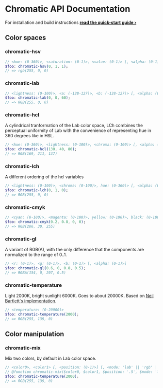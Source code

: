 # Chromatic API Documentation
For installation and build instructions **[read the quick-start guide &rsaquo;](README.md)**

## Color spaces

### chromatic-hsv
```Sass
// <hue: (0-360)>, <saturation: (0-1)>, <value: (0-1)> [, <alpha: (0-1)>]
$foo: chromatic-hsv(0, 1, 1);
// => rgb(255, 0, 0)
```

### chromatic-lab
```Sass
// <lightness: (0-100)>, <a: (-128-127)>, <b: (-128-127)> [, <alpha: (0-1)>]
$foo: chromatic-lab(0, 0, 60);
// => RGB(255, 0, 0)
```

### chromatic-hcl
A cylindrical tranformation of the Lab color space, LCh combines the perceptual uniformity of Lab with the convenience of representing hue in 360 degrees like in HSL.
```Sass
// <hue: (0-360)>, <lightness: (0-100)>, <chroma: (0-100)> [, <alpha: (0-1)>]
$foo: chromatic-hcl(130, 40, 80);
// => RGB(169, 211, 137)
```

### chromatic-lch
A different ordering of the hcl variables
```Sass
// <lightness: (0-100)>, <chroma: (0-100)>, hue: (0-360)> [, <alpha: (0-1)>]
$foo: chromatic-lch(0, 1, 0);
// => RGB(255, 0, 0)
```

### chromatic-cmyk
```Sass
// <cyan: (0-100)>, <magenta: (0-100)>, yellow: (0-100)>, black: (0-100)> [, <alpha: (0-1)>]
$foo: chromatic-cmyk(0.2, 0.8, 0, 0);
// => RGB(206, 30, 255)
```

### chromatic-gl
A variant of RGB(A), with the only difference that the components are normalized to the range of 0..1.
```Sass
// <r: (0-1)>, <g: (0-1)>, <b: (0-1)> [, <alpha: (0-1)>]
$foo: chromatic-gl(0.6, 0, 0.8, 0.5);
// => RGBA(154, 0, 207, 0.5)
```

### chromatic-temperature
Light 2000K, bright sunlight 6000K. Goes to about 20000K. Based on [Neil Bartlett's implementation](https://github.com/neilbartlett/color-temperature).
```Sass
// <temperature: (0-20000)>
$foo: chromatic-temperature(2000);
// => RGB(255, 139, 0)
```

## Color manipulation

### chromatic-mix
Mix two colors, by default in Lab color space.
```Sass
// <color0>, <color1> [, <position: (0-1)>] [, <mode: 'lab' || 'rgb' || 'hsl' ...>]
// @function chromatic-mix($color0, $color1, $position: '.5', $mode: 'lab') { ... }
$foo: chromatic-temperature(2000);
// => RGB(255, 139, 0)
```
